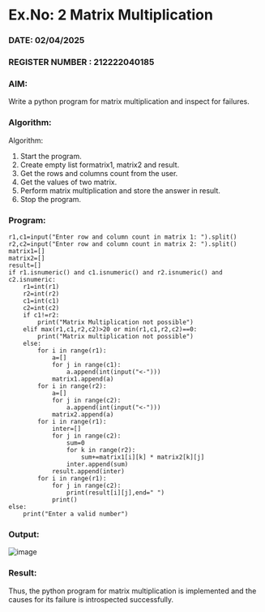 # Ex.No: 2   Matrix Multiplication 

### DATE: 02/04/2025                                                                    
### REGISTER NUMBER : 212222040185

### AIM: 
Write a python program for matrix multiplication and inspect for failures.
 
### Algorithm:

Algorithm:
1. Start the program.
2. Create empty list formatrix1, matrix2 and result.
3. Get the rows and columns count from the user.
4. Get the values of two matrix.
5. Perform matrix multiplication and store the answer in result.
6. Stop the program.
### Program:
```
r1,c1=input("Enter row and column count in matrix 1: ").split()
r2,c2=input("Enter row and column count in matrix 2: ").split()
matrix1=[]
matrix2=[]
result=[]
if r1.isnumeric() and c1.isnumeric() and r2.isnumeric() and c2.isnumeric:
    r1=int(r1)
    r2=int(r2)
    c1=int(c1)
    c2=int(c2)
    if c1!=r2:
        print("Matrix Multiplication not possible")
    elif max(r1,c1,r2,c2)>20 or min(r1,c1,r2,c2)==0:
        print("Matrix multiplication not possible")
    else:
        for i in range(r1):
            a=[]
            for j in range(c1):
                a.append(int(input("<-")))
            matrix1.append(a)
        for i in range(r2):
            a=[]
            for j in range(c2):
                a.append(int(input("<-")))
            matrix2.append(a)
        for i in range(r1):
            inter=[]
            for j in range(c2):
                sum=0
                for k in range(r2):
                    sum+=matrix1[i][k] * matrix2[k][j]
                inter.append(sum)
            result.append(inter)
        for i in range(r1):
            for j in range(c2):
                print(result[i][j],end=" ")
            print()
else:
    print("Enter a valid number")
```

### Output:

![image](https://github.com/user-attachments/assets/7871148f-44f2-4857-ba36-5aa5df62fb98)

### Result:

Thus, the python program for matrix multiplication is implemented and the causes for its failure is introspected successfully.


